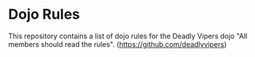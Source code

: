 Dojo Rules
==========

This repository contains a list of dojo rules for the Deadly Vipers dojo
"All members should read the rules".
(https://github.com/deadlyvipers)

